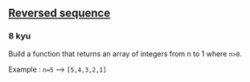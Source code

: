 <h2><a href=https://www.codewars.com/kata/5a00e05cc374cb34d100000d/train/csharp target="_blank">Reversed sequence</a></h2><h3>8 kyu</h3><p>Build a function that returns an array of integers from n to 1 where <code>n&gt;0</code>.</p><p>Example : <code>n=5</code> --&gt; <code>[5,4,3,2,1]</code></p>
